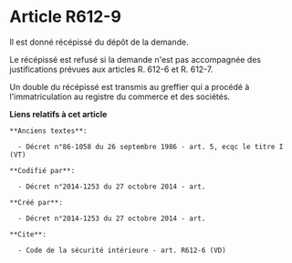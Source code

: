 # Article R612-9

Il est donné récépissé du dépôt de la demande. 

Le récépissé est refusé si la demande n'est pas accompagnée des justifications prévues aux articles R. 612-6 et R. 612-7. 

Un double du récépissé est transmis au greffier qui a procédé à l'immatriculation au registre du commerce et des sociétés.

**Liens relatifs à cet article**

	**Anciens textes**:

	  - Décret n°86-1058 du 26 septembre 1986 - art. 5, ecqc le titre I (VT)

	**Codifié par**:

	  - Décret n°2014-1253 du 27 octobre 2014 - art.

	**Créé par**:

	  - Décret n°2014-1253 du 27 octobre 2014 - art.

	**Cite**:

	  - Code de la sécurité intérieure - art. R612-6 (VD)
